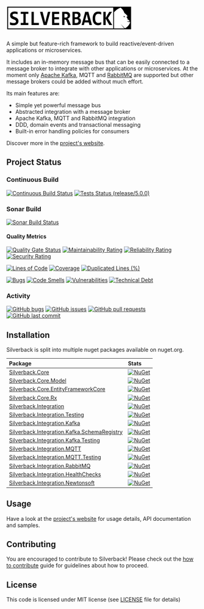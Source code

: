 # <img src="https://github.com/BEagle1984/silverback/raw/master/docs/images/logo.png" alt="Silverback">

A simple but feature-rich framework to build reactive/event-driven applications or microservices.

It includes an in-memory message bus that can be easily connected to a message broker to integrate with other applications or microservices.
At the moment only [Apache Kafka](https://kafka.apache.org/), MQTT and [RabbitMQ](https://www.rabbitmq.com/) are supported but other message
brokers could be added without much effort.

Its main features are:

* Simple yet powerful message bus
* Abstracted integration with a message broker
* Apache Kafka, MQTT and RabbitMQ integration
* DDD, domain events and transactional messaging
* Built-in error handling policies for consumers

Discover more in the [project's website][docs-site].

## Project Status

### Continuous Build

[![Continuous Build Status](https://dev.azure.com/beagle1984/Silverback/_apis/build/status/continuous?branchName=release%2F5.0.0)](https://dev.azure.com/beagle1984/Silverback/_build/latest?definitionId=5&branchName=release%2F5.0.0)
[![Tests Status (release/5.0.0)](https://img.shields.io/azure-devops/tests/beagle1984/Silverback/5/release%2F5.0.0)](https://dev.azure.com/beagle1984/Silverback/_build/latest?definitionId=5&branchName=release%2F5.0.0)

### Sonar Build

[![Sonar Build Status](https://dev.azure.com/beagle1984/Silverback/_apis/build/status/sonar?branchName=master)](https://dev.azure.com/beagle1984/Silverback/_build/latest?definitionId=6&branchName=master)

#### Quality Metrics

[![Quality Gate Status](https://sonarcloud.io/api/project_badges/measure?project=silverback&metric=alert_status)](https://sonarcloud.io/dashboard?id=silverback)
[![Maintainability Rating](https://sonarcloud.io/api/project_badges/measure?project=silverback&metric=sqale_rating)](https://sonarcloud.io/dashboard?id=silverback)
[![Reliability Rating](https://sonarcloud.io/api/project_badges/measure?project=silverback&metric=reliability_rating)](https://sonarcloud.io/dashboard?id=silverback)
[![Security Rating](https://sonarcloud.io/api/project_badges/measure?project=silverback&metric=security_rating)](https://sonarcloud.io/dashboard?id=silverback)

[![Lines of Code](https://sonarcloud.io/api/project_badges/measure?project=silverback&metric=ncloc)](https://sonarcloud.io/dashboard?id=silverback)
[![Coverage](https://sonarcloud.io/api/project_badges/measure?project=silverback&metric=coverage)](https://sonarcloud.io/dashboard?id=silverback)
[![Duplicated Lines (%)](https://sonarcloud.io/api/project_badges/measure?project=silverback&metric=duplicated_lines_density)](https://sonarcloud.io/dashboard?id=silverback)

[![Bugs](https://sonarcloud.io/api/project_badges/measure?project=silverback&metric=bugs)](https://sonarcloud.io/dashboard?id=silverback)
[![Code Smells](https://sonarcloud.io/api/project_badges/measure?project=silverback&metric=code_smells)](https://sonarcloud.io/dashboard?id=silverback)
[![Vulnerabilities](https://sonarcloud.io/api/project_badges/measure?project=silverback&metric=vulnerabilities)](https://sonarcloud.io/dashboard?id=silverback)
[![Technical Debt](https://sonarcloud.io/api/project_badges/measure?project=silverback&metric=sqale_index)](https://sonarcloud.io/dashboard?id=silverback)

### Activity

[![GitHub bugs](https://img.shields.io/github/issues/beagle1984/silverback/bug?label=bugs)](https://github.com/BEagle1984/silverback/issues?q=is%3Aopen+is%3Aissue+label%3Abug)
[![GitHub issues](https://img.shields.io/github/issues/beagle1984/silverback)](https://github.com/BEagle1984/silverback/issues?q=is%3Aopen+is)
[![GitHub pull requests](https://img.shields.io/github/issues-pr/beagle1984/silverback)](https://github.com/BEagle1984/silverback/pulls)
[![GitHub last commit](https://img.shields.io/github/last-commit/beagle1984/silverback)](https://github.com/BEagle1984/silverback/commits)

## Installation

Silverback is split into multiple nuget packages available on nuget.org.

| Package                                                                               | Stats                                                                                                                                                                                     |
:--------------------------------------------------------------------------------------|:------------------------------------------------------------------------------------------------------------------------------------------------------------------------------------------
 [Silverback.Core][Nuget-Core]                                                         | [![NuGet](https://buildstats.info/nuget/Silverback.Core?includePreReleases=true)](https://www.nuget.org/packages/Silverback.Core)                                                         
 [Silverback.Core.Model][Nuget-Core.Model]                                             | [![NuGet](https://buildstats.info/nuget/Silverback.Core.Model?includePreReleases=true)](https://www.nuget.org/packages/Silverback.Core.Model)                                             
 [Silverback.Core.EntityFrameworkCore][Nuget-Core.EntityFrameworkCore]                 | [![NuGet](https://buildstats.info/nuget/Silverback.Core.EntityFrameworkCore?includePreReleases=true)](https://www.nuget.org/packages/Silverback.Core.EntityFrameworkCore)                 
 [Silverback.Core.Rx][Nuget-Core.Rx]                                                   | [![NuGet](https://buildstats.info/nuget/Silverback.Core.Rx?includePreReleases=true)](https://www.nuget.org/packages/Silverback.Core.Rx)                                                   
 [Silverback.Integration][Nuget-Integration]                                           | [![NuGet](https://buildstats.info/nuget/Silverback.Integration?includePreReleases=true)](https://www.nuget.org/packages/Silverback.Integration)                                           
 [Silverback.Integration.Testing][Nuget-Integration.Testing]                           | [![NuGet](https://buildstats.info/nuget/Silverback.Integration.Testing?includePreReleases=true)](https://www.nuget.org/packages/Silverback.Integration.Testing)                           
 [Silverback.Integration.Kafka][Nuget-Integration.Kafka]                               | [![NuGet](https://buildstats.info/nuget/Silverback.Integration.Kafka?includePreReleases=true)](https://www.nuget.org/packages/Silverback.Integration.Kafka)                               
 [Silverback.Integration.Kafka.SchemaRegistry][Nuget-Integration.Kafka.SchemaRegistry] | [![NuGet](https://buildstats.info/nuget/Silverback.Integration.Kafka.SchemaRegistry?includePreReleases=true)](https://www.nuget.org/packages/Silverback.Integration.Kafka.SchemaRegistry) 
 [Silverback.Integration.Kafka.Testing][Nuget-Integration.Kafka.Testing]               | [![NuGet](https://buildstats.info/nuget/Silverback.Integration.Kafka.Testing?includePreReleases=true)](https://www.nuget.org/packages/Silverback.Integration.Kafka.Testing)               
 [Silverback.Integration.MQTT][Nuget-Integration.MQTT]                                 | [![NuGet](https://buildstats.info/nuget/Silverback.Integration.MQTT?includePreReleases=true)](https://www.nuget.org/packages/Silverback.Integration.MQTT)                                 
 [Silverback.Integration.MQTT.Testing][Nuget-Integration.MQTT.Testing]                 | [![NuGet](https://buildstats.info/nuget/Silverback.Integration.MQTT.Testing?includePreReleases=true)](https://www.nuget.org/packages/Silverback.Integration.MQTT.Testing)                 
 [Silverback.Integration.RabbitMQ][Nuget-Integration.RabbitMQ]                         | [![NuGet](https://buildstats.info/nuget/Silverback.Integration.RabbitMQ?includePreReleases=true)](https://www.nuget.org/packages/Silverback.Integration.RabbitMQ)                         
 [Silverback.Integration.HealthChecks][Nuget-Integration.HealthChecks]                 | [![NuGet](https://buildstats.info/nuget/Silverback.Integration.HealthChecks?includePreReleases=true)](https://www.nuget.org/packages/Silverback.Integration.HealthChecks)                 
 [Silverback.Integration.Newtonsoft][Nuget-Integration.Newtonsoft]                     | [![NuGet](https://buildstats.info/nuget/Silverback.Integration.Newtonsoft?includePreReleases=true)](https://www.nuget.org/packages/Silverback.Integration.Newtonsoft)                     

## Usage

Have a look at the [project's website][docs-site] for usage details, API documentation and samples.

## Contributing

You are encouraged to contribute to Silverback! Please check out the [how to contribute](CONTRIBUTING.md) guide for guidelines about how to
proceed.

## License

This code is licensed under MIT license (see [LICENSE](https://github.com/BEagle1984/silverback/blob/master/LICENSE) file for details)

[docs-site]: https://silverback-messaging.net

[Nuget-Core]: https://www.nuget.org/packages/Silverback.Core/

[Nuget-Core.Model]: https://www.nuget.org/packages/Silverback.Core.Model/

[Nuget-Core.EntityFrameworkCore]: https://www.nuget.org/packages/Silverback.Core.EntityFrameworkCore/

[Nuget-Core.Rx]: https://www.nuget.org/packages/Silverback.Core.Rx/

[Nuget-Integration]: https://www.nuget.org/packages/Silverback.Integration/

[Nuget-Integration.Testing]: https://www.nuget.org/packages/Silverback.Integration.Testing/

[Nuget-Integration.Kafka]: https://www.nuget.org/packages/Silverback.Integration.Kafka/

[Nuget-Integration.Kafka.SchemaRegistry]: https://www.nuget.org/packages/Silverback.Integration.Kafka.SchemaRegistry/

[Nuget-Integration.Kafka.Testing]: https://www.nuget.org/packages/Silverback.Integration.Kafka.Testing/

[Nuget-Integration.MQTT]: https://www.nuget.org/packages/Silverback.Integration.MQTT/

[Nuget-Integration.MQTT.Testing]: https://www.nuget.org/packages/Silverback.Integration.MQTT.Testing/

[Nuget-Integration.RabbitMQ]: https://www.nuget.org/packages/Silverback.Integration.RabbitMQ/

[Nuget-Integration.HealthChecks]: https://www.nuget.org/packages/Silverback.Integration.HealthChecks/

[Nuget-Integration.Newtonsoft]: https://www.nuget.org/packages/Silverback.Integration.Newtonsoft/
